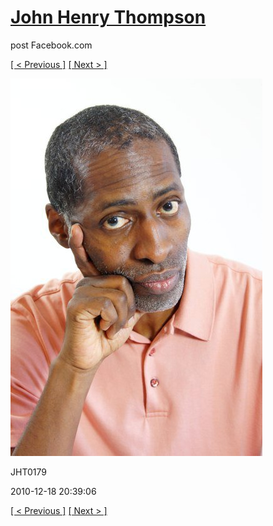 # [John Henry Thompson](../README.md)
post Facebook.com

[[ < Previous ]](2010-12-18-7.md) [[ Next > ]](2010-12-18-9.md)

[![](../media/2010-12-18/Fam-2010-JHT0179.jpg)](../README.md)

JHT0179

2010-12-18 20:39:06

[[ < Previous ]](2010-12-18-7.md) [[ Next > ]](2010-12-18-9.md)